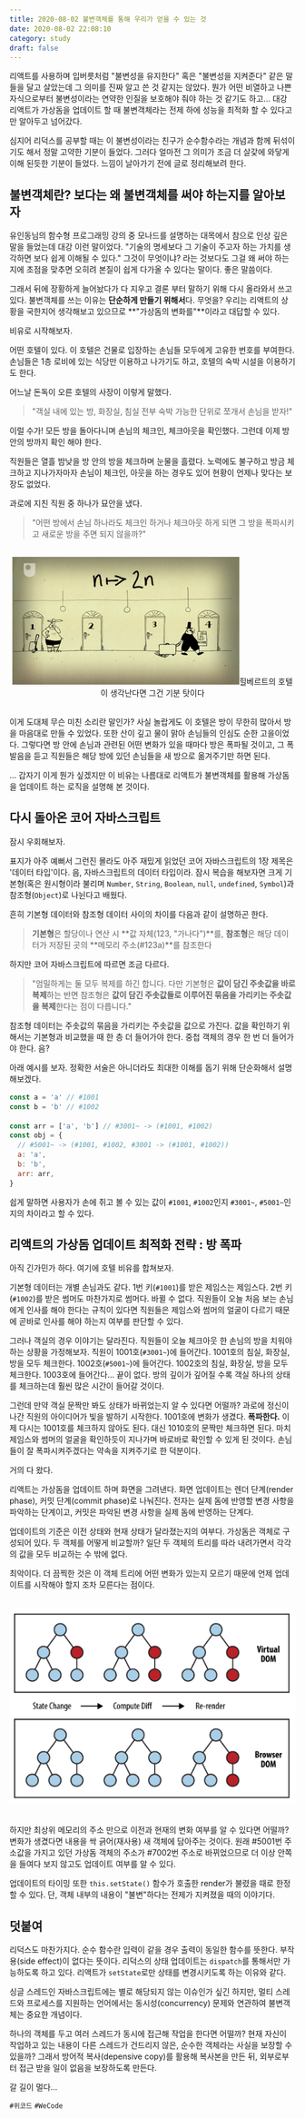 ```yaml
---
title: 2020-08-02 불변객체를 통해 우리가 얻을 수 있는 것
date: 2020-08-02 22:08:10
category: study
draft: false
---
```


리액트를 사용하며 입버릇처럼 "불변성을 유지한다" 혹은 "불변성을 지켜준다" 같은 말들을 달고 살았는데 그 의미를 진짜 알고 쓴 것 같지는 않았다. 뭔가 어떤 비열하고 나쁜 자식으로부터 불변성이라는 연약한 인질을 보호해야 줘야 하는 것 같기도 하고... 대강 리액트가 가상돔을 업데이트 할 때 불변객체라는 전제 하에 성능을 최적화 할 수 있다고만 알아두고 넘어갔다.

심지어 리덕스를 공부할 때는 이 불변성이라는 친구가 순수함수라는 개념과 함께 뒤섞이기도 해서 정말 고약한 기분이 들었다. 그러다 얼마전 그 의미가 조금 더 살갗에 와닿게 이해 된듯한 기분이 들었다. 느낌이 날아가기 전에 글로 정리해보려 한다.

## 불변객체란? 보다는 왜 불변객체를 써야 하는지를 알아보자

유인동님의 함수형 프로그래밍 강의 중 모나드를 설명하는 대목에서 참으로 인상 깊은 말을 들었는데 대강 이런 말이었다. "기술의 명세보다 그 기술이 주고자 하는 가치를 생각하면 보다 쉽게 이해될 수 있다." 그것이 무엇이냐? 라는 것보다도 그걸 왜 써야 하는지에 초점을 맞추면 오히려 본질이 쉽게 다가올 수 있다는 말이다. 좋은 말씀이다.

그래서 뒤에 장황하게 늘어놨다가 다 지우고 결론 부터 말하기 위해 다시 올라와서 쓰고 있다. 불변객체를 쓰는 이유는 **단순하게 만들기 위해서**다. 무엇을? 우리는 리액트의 상황을 국한지어 생각해보고 있으므로 **"가상돔의 변화를"**이라고 대답할 수 있다.

비유로 시작해보자.

어떤 호텔이 있다. 이 호텔은 건물로 입장하는 손님들 모두에게 고유한 번호를 부여한다. 손님들은 1층 로비에 있는 식당만 이용하고 나가기도 하고, 호텔의 숙박 시설을 이용하기도 한다.

어느날 돈독이 오른 호텔의 사장이 이렇게 말했다.

> "객실 내에 있는 방, 화장실, 침실 전부 숙박 가능한 단위로 쪼개서 손님을 받자!"

이럴 수가! 모든 방을 돌아다니며 손님의 체크인, 체크아웃을 확인했다. 그런데 이제 방 안의 방까지 확인 해야 한다.

직원들은 열흘 밤낮을 방 안의 방을 체크하며 눈물을 흘렸다. 노력에도 불구하고 방금 체크하고 지나가자마자 손님이 체크인, 아웃을 하는 경우도 있어 현황이 언제나 맞다는 보장도 없었다.

과로에 지친 직원 중 하나가 묘안을 냈다.

> "어떤 방에서 손님 하나라도 체크인 하거나 체크아웃 하게 되면 그 방을 폭파시키고 새로운 방을 주면 되지 않을까?"

<br>
<div align="center"><img src="./images/080203.png" />힐베르트의 호텔이 생각난다면 그건 기분 탓이다</div>
<br>

이게 도대체 무슨 미친 소리란 말인가? 사실 놀랍게도 이 호텔은 방이 무한히 많아서 방을 마음대로 만들 수 있었다. 또한 산이 깊고 물이 맑아 손님들의 인심도 순한 고을이었다. 그렇다면 방 안에 손님과 관련된 어떤 변화가 있을 때마다 방은 폭파될 것이고, 그 폭발음을 듣고 직원들은 해당 방에 있던 손님들을 새 방으로 옮겨주기만 하면 된다.

... 갑자기 이게 뭔가 싶겠지만 이 비유는 나름대로 리액트가 불변객체를 활용해 가상돔을 업데이트 하는 로직을 설명해 본 것이다.

## 다시 돌아온 코어 자바스크립트

잠시 우회해보자.

표지가 아주 예뻐서 그런진 몰라도 아주 재밌게 읽었던 코어 자바스크립트의 1장 제목은 '데이터 타입'이다. 음, 자바스크립트의 데이터 타입이라. 잠시 복습을 해보자면 크게 기본형(혹은 원시형이라 불리며 `Number`, `String`, `Boolean`, `null`, `undefined`, `Symbol`)과 참조형(`Object`)로 나뉜다고 배웠다.

흔히 기본형 데이터와 참조형 데이터 사이의 차이를 다음과 같이 설명하곤 한다.

> **기본형**은 할당이나 연산 시 **값 자체(123, "가나다")**를, **참조형**은 해당 데이터가 저장된 곳의 **메모리 주소(#123a)**를 참조한다

하지만 코어 자바스크립트에 따르면 조금 다르다.

> "엄밀하게는 둘 모두 복제를 하긴 합니다. 다만 기본형은 **값이 담긴 주솟값을 바로 복제**하는 반면 참조형은 **값이 담긴 주솟값들로 이루어진 묶음을 가리키는 주솟값을 복제**한다는 점이 다릅니다."

참조형 데이터는 주솟값의 묶음을 가리키는 주솟값을 값으로 가진다. 값을 확인하기 위해서는 기본형과 비교했을 때 한 층 더 들어가야 한다. 중첩 객체의 경우 한 번 더 들어가야 한다. 음?

아래 예시를 보자. 정확한 서술은 아니더라도 최대한 이해를 돕기 위해 단순화해서 설명해보겠다.

```js
const a = 'a' // #1001
const b = 'b' // #1002

const arr = ['a', 'b'] // #3001~ -> (#1001, #1002)
const obj = {
  // #5001~ -> (#1001, #1002, #3001 -> (#1001, #1002))
  a: 'a',
  b: 'b',
  arr: arr,
}
```

쉽게 말하면 사용자가 손에 쥐고 볼 수 있는 값이 `#1001`, `#1002`인지 `#3001~`, `#5001~`인지의 차이라고 할 수 있다.

## 리액트의 가상돔 업데이트 최적화 전략 : 방 폭파

아직 긴가민가 하다. 여기에 호텔 비유를 합쳐보자.

기본형 데이터는 개별 손님과도 같다. 1번 키(`#1001`)를 받은 제임스는 제임스다. 2번 키(`#1002`)를 받은 썸머도 마찬가지로 썸머다. 바뀔 수 없다. 직원들이 오늘 처음 보는 손님에게 인사를 해야 한다는 규칙이 있다면 직원들은 제임스와 썸머의 얼굴이 다르기 때문에 곧바로 인사를 해야 하는지 여부를 판단할 수 있다.

그러나 객실의 경우 이야기는 달라진다. 직원들이 오늘 체크아웃 한 손님의 방을 치워야 하는 상황을 가정해보자. 직원이 1001호(`#3001~`)에 들어간다. 1001호의 침실, 화장실, 방을 모두 체크한다. 1002호(`#5001~`)에 들어간다. 1002호의 침실, 화장실, 방을 모두 체크한다. 1003호에 들어간다... 끝이 없다. 방의 깊이가 깊어질 수록 객실 하나의 상태를 체크하는데 훨씬 많은 시간이 들어갈 것이다.

그런데 만약 객실 문짝만 봐도 상태가 바뀌었는지 알 수 있다면 어떨까? 과로에 정신이 나간 직원의 아이디어가 빛을 발하기 시작한다. 1001호에 변화가 생겼다. **폭파한다.** 이제 다시는 1001호를 체크하지 않아도 된다. 대신 1010호의 문짝만 체크하면 된다. 마치 제임스와 썸머의 얼굴을 확인하듯이 지나가며 바로바로 확인할 수 있게 된 것이다. 손님들이 잘 폭파시켜주겠다는 약속을 지켜주기로 한 덕분이다.

거의 다 왔다.

리액트는 가상돔을 업데이트 하며 화면을 그려낸다. 화면 업데이트는 렌더 단계(render phase), 커밋 단계(commit phase)로 나눠진다. 전자는 실제 돔에 반영할 변경 사항을 파악하는 단계이고, 커밋은 파악된 변경 사항을 실제 돔에 반영하는 단계다.

업데이트의 기준은 이전 상태와 현재 상태가 달라졌는지의 여부다. 가상돔은 객체로 구성되어 있다. 두 객체를 어떻게 비교할까? 일단 두 객체의 트리를 따라 내려가면서 각각의 값을 모두 비교하는 수 밖에 없다.

최악이다. 더 끔찍한 것은 이 객체 트리에 어떤 변화가 있는지 모르기 때문에 언제 업데이트를 시작해야 할지 조차 모른다는 점이다.

<br>
<div align="center"><img src="./images/080204.png" /></div>
<br>

하지만 최상위 메모리의 주소 만으로 이전과 현재의 변화 여부를 알 수 있다면 어떨까? 변화가 생겼다면 내용을 싹 긁어(재사용) 새 객체에 담아주는 것이다. 원래 #5001번 주소값을 가지고 있던 가상돔 객체의 주소가 #7002번 주소로 바뀌었으므로 더 이상 안쪽을 들여다 보지 않고도 업데이트 여부를 알 수 있다.

업데이트의 타이밍 또한 `this.setState()` 함수가 호출한 render가 불렸을 때로 한정할 수 있다. 단, 객체 내부의 내용이 "불변"하다는 전제가 지켜졌을 때의 이야기다.

## 덧붙여

리덕스도 마찬가지다. 순수 함수란 입력이 같을 경우 출력이 동일한 함수를 뜻한다. 부작용(side effect)이 없다는 뜻이다. 리덕스의 상태 업데이트는 `dispatch`를 통해서만 가능하도록 하고 있다. 리액트가 `setState`로만 상태를 변경시키도록 하는 이유와 같다.

싱글 스레드인 자바스크립트에는 별로 해당되지 않는 이슈인가 싶긴 하지만, 멀티 스레드와 프로세스를 지원하는 언어에서는 동시성(concurrency) 문제와 연관하여 불변객체는 중요한 개념이다.

하나의 객체를 두고 여러 스레드가 동시에 접근해 작업을 한다면 어떨까? 현재 자신이 작업하고 있는 내용이 다른 스레드가 건드리지 않은, 순수한 객체라는 사실을 보장할 수 있을까? 그래서 방어적 복사(depensive copy)를 활용해 복사본을 만든 뒤, 외부로부터 접근 받을 일이 없음을 보장하도록 만든다.

갈 길이 멀다...

`#위코드` `#WeCode`
